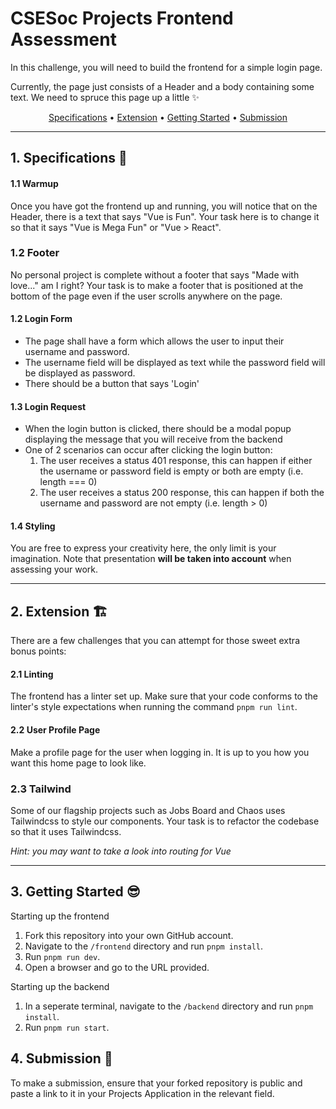 # CSESoc Projects Frontend Assessment

In this challenge, you will need to build the frontend for a simple login page.

Currently, the page just consists of a Header and a body containing some text. We need to spruce this page up a little ✨

<p align="center">
  <a href="#specifications">Specifications</a> •
  <a href="#extension">Extension</a> •
  <a href="#getting-started">Getting Started</a> •
  <a href="#submission">Submission</a>
</p>

<hr />

<h2 id="specifications">1. Specifications 🔧</h2>

#### 1.1 Warmup
Once you have got the frontend up and running, you will notice that on the Header, there is a text that says "Vue is Fun". Your task here is to change it so that it says "Vue is Mega Fun" or "Vue > React".

### 1.2 Footer
No personal project is complete without a footer that says "Made with love..." am I right? Your task is to make a footer that is positioned at the bottom of the page even if the user scrolls anywhere on the page.

#### 1.2 Login Form
- The page shall have a form which allows the user to input their username and password.
- The username field will be displayed as text while the password field will be displayed as password.
- There should be a button that says 'Login'

#### 1.3 Login Request
- When the login button is clicked, there should be a modal popup displaying the message that you will receive from the backend
- One of 2 scenarios can occur after clicking the login button:
  1. The user receives a status 401 response, this can happen if either the username or password field is empty or both are empty (i.e. length === 0)
  2. The user receives a status 200 response, this can happen if both the username and password are not empty (i.e. length > 0)

#### 1.4 Styling
You are free to express your creativity here, the only limit is your imagination. Note that presentation **will be taken into account** when assessing your work.

<hr /> 

<h2 id="extension">2. Extension 🏗️</h2>
There are a few challenges that you can attempt for those sweet extra bonus points:

#### 2.1 Linting
The frontend has a linter set up. Make sure that your code conforms to the linter's style expectations when running the command `pnpm run lint`.

#### 2.2 User Profile Page
Make a profile page for the user when logging in. It is up to you how you want this home page to look like.

### 2.3 Tailwind
Some of our flagship projects such as Jobs Board and Chaos uses Tailwindcss to style our components. Your task is to refactor the codebase so that it uses Tailwindcss.

*Hint: you may want to take a look into routing for Vue*

<hr /> 

<h2 id="getting-started">3. Getting Started 😎</h2>

Starting up the frontend
1. Fork this repository into your own GitHub account.
2. Navigate to the `/frontend` directory and run `pnpm install`.
3. Run `pnpm run dev`.
4. Open a browser and go to the URL provided.

Starting up the backend
1. In a seperate terminal, navigate to the `/backend` directory and run `pnpm install`.
2. Run `pnpm run start`.


<h2 id="submission">4. Submission 🏁</h2>

To make a submission, ensure that your forked repository is public and paste a link to it in your Projects Application in the relevant field.
